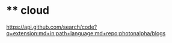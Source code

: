 # ** cloud
<https://api.github.com/search/code?q=extension:md+in:path+language:md+repo:photonalpha/blogs>
